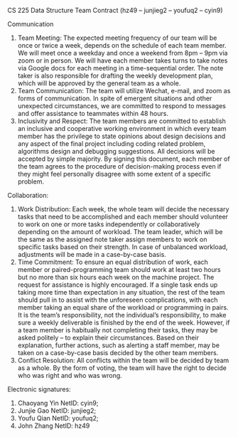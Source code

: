 CS 225 Data Structure 
Team Contract (hz49 – junjieg2 – youfuq2 – cyin9)

Communication
1.	Team Meeting: The expected meeting frequency of our team will be once or twice a week, depends on the schedule of each team member. We will meet once a weekday and once a weekend from 8pm – 9pm via zoom or in person. We will have each member takes turns to take notes via Google docs for each meeting in a time-sequential order. The note taker is also responsible for drafting the weekly development plan, which will be approved by the general team as a whole. 
2.	Team Communication: The team will utilize Wechat, e-mail, and zoom as forms of communication. In spite of emergent situations and other unexpected circumstances, we are committed to respond to messages and offer assistance to teammates within 48 hours. 
3.	Inclusivity and Respect: The team members are committed to establish an inclusive and cooperative working environment in which every team member has the privilege to state opinions about design decisions and any aspect of the final project including coding related problem, algorithms design and debugging suggestions. All decisions will be accepted by simple majority. By signing this document, each member of the team agrees to the procedure of decision-making process even if they might feel personally disagree with some extent of a specific problem.

Collaboration:
1.	Work Distribution: Each week, the whole team will decide the necessary tasks that need to be accomplished and each member should volunteer to work on one or more tasks independently or collaboratively depending on the amount of workload. The team leader, which will be the same as the assigned note taker assign members to work on specific tasks based on their strength. In case of unbalanced workload, adjustments will be made in a case-by-case basis. 
2.	Time Commitment: To ensure an equal distribution of work, each member or paired-programming team should work at least two hours but no more than six hours each week on the machine project. The request for assistance is highly encouraged. If a single task ends up taking more time than expectation in any situation, the rest of the team should pull in to assist with the unforeseen complications, with each member taking an equal share of the workload or programming in pairs. It is the team’s responsibility, not the individual’s responsibility, to make sure a weekly deliverable is finished by the end of the week. However, if a team member is habitually not completing their tasks, they may be asked politely – to explain their circumstances. Based on their explanation, further actions, such as alerting a staff member, may be taken on a case-by-case basis decided by the other team members. 
3.	Conflict Resolution: All conflicts within the team will be decided by team as a whole. By the form of voting, the team will have the right to decide who was right and who was wrong. 


Electronic signatures:

1. Chaoyang Yin NetID: cyin9;
2. Junjie Gao NetID: junjieg2;
3. Youfu Qian NetID: youfuq2;
4. John Zhang NetID: hz49

